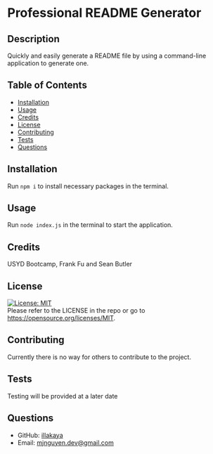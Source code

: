 # Professional README Generator

## Description

Quickly and easily generate a README file by using a command-line application to generate one.

## Table of Contents
- [Installation](#installation)
- [Usage](#usage)
- [Credits](#credits)
- [License](#license)
- [Contributing](#contributing)
- [Tests](#tests)
- [Questions](#questions)

## Installation

Run `npm i` to install necessary packages in the terminal.

## Usage

Run `node index.js` in the terminal to start the application.

## Credits

USYD Bootcamp, Frank Fu and Sean Butler

## License

[![License: MIT](https://img.shields.io/badge/License-MIT-yellow.svg)](https://opensource.org/licenses/MIT)  
Please refer to the LICENSE in the repo or go to https://opensource.org/licenses/MIT.

## Contributing

Currently there is no way for others to contribute to the project.

## Tests

Testing will be provided at a later date

## Questions

- GitHub: [illakaya](https://github.com/illakaya)
- Email: [mjnguyen.dev@gmail.com](mailto:mjnguyen.dev@gmail.com)
